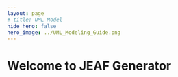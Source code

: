 ```yaml
---
layout: page
# title: UML Model
hide_hero: false
hero_image: ../UML_Modeling_Guide.png
---
```

# Welcome to JEAF Generator



